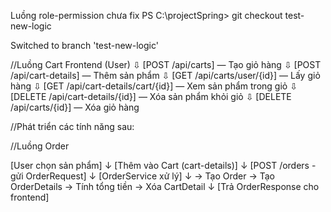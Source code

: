 Luồng role-permission chưa fix
PS C:\projectSpring> git checkout test-new-logic   
>> 
Switched to branch 'test-new-logic'

//Luồng Cart
Frontend (User) 
    ⇩
[POST /api/carts] — Tạo giỏ hàng
    ⇩
[POST /api/cart-details] — Thêm sản phẩm
    ⇩
[GET /api/carts/user/{id}] — Lấy giỏ hàng
    ⇩
[GET /api/cart-details/cart/{id}] — Xem sản phẩm trong giỏ
    ⇩
[DELETE /api/cart-details/{id}] — Xóa sản phẩm khỏi giỏ
    ⇩
[DELETE /api/carts/{id}] — Xóa giỏ hàng

//Phát triển các tính năng sau: 


//Luồng Order

[User chọn sản phẩm] 
      ↓
[Thêm vào Cart (cart-details)]
      ↓
[POST /orders - gửi OrderRequest]
      ↓
[OrderService xử lý]
      ↓
→ Tạo Order
→ Tạo OrderDetails
→ Tính tổng tiền
→ Xóa CartDetail
      ↓
[Trả OrderResponse cho frontend]
